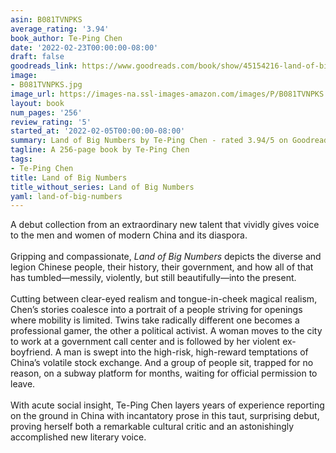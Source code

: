 ```yaml
---
asin: B081TVNPKS
average_rating: '3.94'
book_author: Te-Ping Chen
date: '2022-02-23T00:00:00-08:00'
draft: false
goodreads_link: https://www.goodreads.com/book/show/45154216-land-of-big-numbers
image:
- B081TVNPKS.jpg
image_url: https://images-na.ssl-images-amazon.com/images/P/B081TVNPKS.01._SCLZZZZZZZ.jpg
layout: book
num_pages: '256'
review_rating: '5'
started_at: '2022-02-05T00:00:00-08:00'
summary: Land of Big Numbers by Te-Ping Chen - rated 3.94/5 on Goodreads
tagline: A 256-page book by Te-Ping Chen
tags:
- Te-Ping Chen
title: Land of Big Numbers
title_without_series: Land of Big Numbers
yaml: land-of-big-numbers
---
```


A debut collection from an extraordinary new talent that vividly gives voice to the men and women of modern China and its diaspora.<br /><br />Gripping and compassionate, <i>Land of Big Numbers</i> depicts the diverse and legion Chinese people, their history, their government, and how all of that has tumbled—messily, violently, but still beautifully—into the present.<br /><br />Cutting between clear-eyed realism and tongue-in-cheek magical realism, Chen’s stories coalesce into a portrait of a people striving for openings where mobility is limited. Twins take radically different one becomes a professional gamer, the other a political activist. A woman moves to the city to work at a government call center and is followed by her violent ex-boyfriend. A man is swept into the high-risk, high-reward temptations of China’s volatile stock exchange. And a group of people sit, trapped for no reason, on a subway platform for months, waiting for official permission to leave.<br /><br />With acute social insight, Te-Ping Chen layers years of experience reporting on the ground in China with incantatory prose in this taut, surprising debut, proving herself both a remarkable cultural critic and an astonishingly accomplished new literary voice.